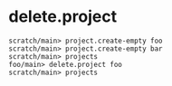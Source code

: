 # delete.project

```ucm
scratch/main> project.create-empty foo
scratch/main> project.create-empty bar
scratch/main> projects
foo/main> delete.project foo
scratch/main> projects
```
